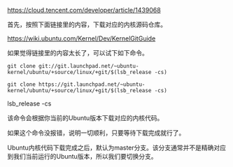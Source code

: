 https://cloud.tencent.com/developer/article/1439068

首先，按照下面链接里的内容，下载对应的内核源码仓库。

https://wiki.ubuntu.com/Kernel/Dev/KernelGitGuide

如果觉得链接里的内容太长了，可以试下如下命令。

```
git clone git://git.launchpad.net/~ubuntu-kernel/ubuntu/+source/linux/+git/$(lsb_release -cs)

git clone https://git.launchpad.net/~ubuntu-kernel/ubuntu/+source/linux/+git/$(lsb_release -cs)
```

lsb_release -cs

该命令会根据你当前的Ubuntu版本下载对应的内核代码。

如果这个命令没报错，说明一切顺利，只要等待下载完成就行了。

Ubuntu内核代码下载完成之后，默认为master分支。该分支通常并不是精确对应到我们当前运行的Ubuntu版本，所以我们要切换分支。


